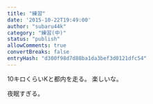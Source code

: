 ```yaml
---
title: "練習"
date: '2015-10-22T19:49:00'
author: "subaru44k"
category: "練習(中)"
status: "publish"
allowComments: true
convertBreaks: false
entryHash: "d300f98d7d88ba1da3bef3d0121dfc54"
---
```

10キロくらいKと都内を走る。
楽しいな。

夜眠すぎる。
